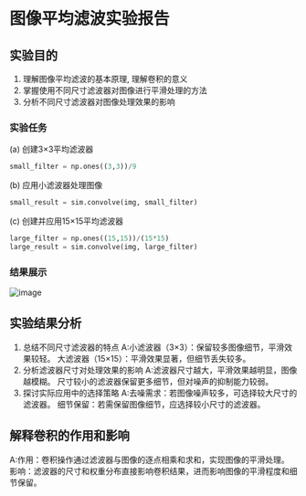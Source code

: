 # 图像平均滤波实验报告

## 实验目的
1. 理解图像平均滤波的基本原理, 理解卷积的意义
2. 掌握使用不同尺寸滤波器对图像进行平滑处理的方法
3. 分析不同尺寸滤波器对图像处理效果的影响

### 实验任务 

(a) 创建3×3平均滤波器
```python
small_filter = np.ones((3,3))/9
 ```
 (b) 应用小滤波器处理图像
```python
small_result = sim.convolve(img, small_filter)
 ```
 (c) 创建并应用15×15平均滤波器
```python
large_filter = np.ones((15,15))/(15*15)
large_result = sim.convolve(img, large_filter)
 ```

### 结果展示
![image](https://github.com/user-attachments/assets/4d3a2b4e-b485-4c0b-a300-e61804e1fbe0)


## 实验结果分析
1. 总结不同尺寸滤波器的特点
   A:小滤波器（3×3）：保留较多图像细节，平滑效果较轻。
     大滤波器（15×15）：平滑效果显著，但细节丢失较多。
2. 分析滤波器尺寸对处理效果的影响
   A:滤波器尺寸越大，平滑效果越明显，图像越模糊。
     尺寸较小的滤波器保留更多细节，但对噪声的抑制能力较弱。
3. 探讨实际应用中的选择策略
   A:去噪需求：若图像噪声较多，可选择较大尺寸的滤波器。
     细节保留：若需保留图像细节，应选择较小尺寸的滤波器。

## 解释卷积的作用和影响
A:作用：卷积操作通过滤波器与图像的逐点相乘和求和，实现图像的平滑处理。
  影响：滤波器的尺寸和权重分布直接影响卷积结果，进而影响图像的平滑程度和细节保留。

